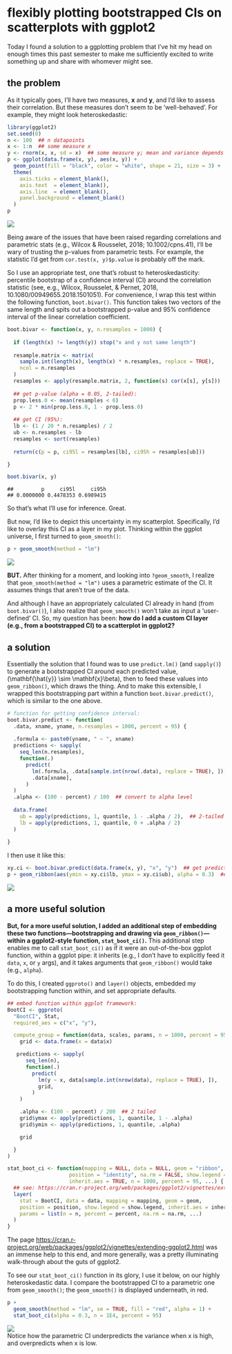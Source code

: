 flexibly plotting bootstrapped CIs on scatterplots with ggplot2
================

Today I found a solution to a ggplotting problem that I’ve hit my head
on enough times this past semester to make me sufficiently excited to
write something up and share with whomever might see.

## the problem

As it typically goes, I’ll have two measures, **x** and **y**, and I’d
like to assess their correlation. But these measures don’t seem to be
‘well-behaved’. For example, they might look heteroskedastic:

``` r
library(ggplot2)
set.seed(0)
n <- 100  ## n datapoints
x <- 1:n  ## some measure x
y <- rnorm(x, x, sd = x)  ## some measure y; mean and variance depends on x
p <- ggplot(data.frame(x, y), aes(x, y)) +
  geom_point(fill = "black", color = "white", shape = 21, size = 3) +
  theme(
    axis.ticks = element_blank(),
    axis.text  = element_blank(),
    axis.line  = element_blank(),
    panel.background = element_blank()
  )
p
```

<img src="bootstrapped-confints-for-2d-scatterplot_files/figure-gfm/x-and-y-1.png" style="display: block; margin: auto;" />

Being aware of the issues that have been raised regarding correlations
and parametric stats (e.g., Wilcox & Rousselet, 2018; 10.1002/cpns.41),
I’ll be wary of trusting the p-values from parametric tests. For
example, the statistic I’d get from `cor.test(x, y)$p.value` is probably
off the mark.

So I use an appropriate test, one that’s robust to heteroskedasticity:
percentile bootstrap of a confidence interval (CI) around the
correlation statistic (see, e.g., Wilcox, Rousselet, & Pernet, 2018,
10.1080/00949655.2018.1501051). For convenience, I wrap this test within
the following function, `boot.bivar()`. This function takes two vectors
of the same length and spits out a bootstrapped p-value and 95%
confidence interval of the linear correlation coefficient.

``` r
boot.bivar <- function(x, y, n.resamples = 1000) {
  
  if (length(x) != length(y)) stop("x and y not same length")
  
  resample.matrix <- matrix(
    sample.int(length(x), length(x) * n.resamples, replace = TRUE),
    ncol = n.resamples
  )
  resamples <- apply(resample.matrix, 2, function(s) cor(x[s], y[s]))
  
  ## get p-value (alpha = 0.05, 2-tailed):
  prop.less.0 <- mean(resamples < 0)
  p <- 2 * min(prop.less.0, 1 - prop.less.0)
  
  ## get CI (95%):
  lb <- (1 / 20 * n.resamples) / 2
  ub <- n.resamples - lb
  resamples <- sort(resamples)
  
  return(c(p = p, ci95l = resamples[lb], ci95h = resamples[ub]))

}

boot.bivar(x, y)
```

    ##         p     ci95l     ci95h 
    ## 0.0000000 0.4478353 0.6989415

So that’s what I’ll use for inference. Great.

But now, I’d like to depict this uncertainty in my scatterplot.
Specifically, I’d like to overlay this CI as a layer in my plot.
Thinking within the ggplot universe, I first turned to `geom_smooth()`:

``` r
p + geom_smooth(method = "lm")
```

<img src="bootstrapped-confints-for-2d-scatterplot_files/figure-gfm/unnamed-chunk-2-1.png" style="display: block; margin: auto;" />

**BUT.** After thinking for a moment, and looking into `?geom_smooth`, I
realize that `geom_smooth(method = "lm")` uses a parametric estimate of
the CI. It assumes things that aren’t true of the data.

And although I have an appropriately calculated CI already in hand (from
`boot.bivar()`), I also realize that `geom_smooth()` won’t take as input
a ‘user-defined’ CI. So, my question has been: **how do I add a custom
CI layer (e.g., from a bootstrapped CI) to a scatterplot in ggplot2?**

## a solution

Essentially the solution that I found was to use `predict.lm()` (and
`sapply()`) to generate a bootstrapped CI around each predicted value,
\(\mathbf{\hat{y}} \sim \mathbf{x}\beta\), then to feed these values
into `geom_ribbon()`, which draws the thing. And to make this
extensible, I wrapped this bootstrapping part within a function
`boot.bivar.predict()`, which is similar to the one above.

``` r
# function for getting confidence interval:
boot.bivar.predict <- function(
  .data, xname, yname, n.resamples = 1000, percent = 95) {
  
  .formula <- paste0(yname, " ~ ", xname)
  predictions <- sapply(
    seq_len(n.resamples),
    function(.)
      predict(
        lm(.formula, .data[sample.int(nrow(.data), replace = TRUE), ]),
        .data[xname],
      )
  )
  .alpha <- (100 - percent) / 100  ## convert to alpha level
  
  data.frame(
    ub = apply(predictions, 1, quantile, 1 - .alpha / 2),  ## 2-tailed
    lb = apply(predictions, 1, quantile, 0 + .alpha / 2)
  )
  
}
```

I then use it like this:

``` r
xy.ci <- boot.bivar.predict(data.frame(x, y), "x", "y")  ## get prediction interval
p + geom_ribbon(aes(ymin = xy.ci$lb, ymax = xy.ci$ub), alpha = 0.3)  ## add to plot
```

<img src="bootstrapped-confints-for-2d-scatterplot_files/figure-gfm/unnamed-chunk-4-1.png" style="display: block; margin: auto;" />

## a more useful solution

**But, for a more useful solution, I added an additional step of
embedding these two functions—bootstrapping and drawing via
`geom_ribbon()`—within a ggplot2-style function, `stat_boot_ci()`.**
This additional step enables me to call `stat_boot_ci()` as if it were
an out-of-the-box ggplot function, within a ggplot pipe: it inherits
(e.g., I don’t have to explicitly feed it `data`, `x`, or `y` args), and
it takes arguments that `geom_ribbon()` would take (e.g., `alpha`).

To do this, I created `ggproto()` and `layer()` objects, embedded my
bootstrapping function within, and set appropriate defaults.

``` r
## embed function within ggplot framework:
BootCI <- ggproto(
  "BootCI", Stat,
  required_aes = c("x", "y"),

  compute_group = function(data, scales, params, n = 1000, percent = 95) {
    grid <- data.frame(x = data$x)

   predictions <- sapply(
      seq_len(n),
      function(.)
        predict(
          lm(y ~ x, data[sample.int(nrow(data), replace = TRUE), ]),
          grid,
        )
    )

    .alpha <- (100 - percent) / 200  ## 2 tailed
    grid$ymax <- apply(predictions, 1, quantile, 1 - .alpha)
    grid$ymin <- apply(predictions, 1, quantile, .alpha)

    grid

  }
)

stat_boot_ci <- function(mapping = NULL, data = NULL, geom = "ribbon",
                    position = "identity", na.rm = FALSE, show.legend = NA,
                    inherit.aes = TRUE, n = 1000, percent = 95, ...) {
  ## see: https://cran.r-project.org/web/packages/ggplot2/vignettes/extending-ggplot2.html
  layer(
    stat = BootCI, data = data, mapping = mapping, geom = geom,
    position = position, show.legend = show.legend, inherit.aes = inherit.aes,
    params = list(n = n, percent = percent, na.rm = na.rm, ...)
  )
}
```

The page
<https://cran.r-project.org/web/packages/ggplot2/vignettes/extending-ggplot2.html>
was an immense help to this end, and more generally, was a pretty
illuminating walk-through about the guts of ggplot2.

To see our `stat_boot_ci()` function in its glory, I use it below, on
our highly heteroskedastic data. I compare the bootstrapped CI to a
parametric one from `geom_smooth()`; the `geom_smooth()` is displayed
underneath, in red.

``` r
p +
  geom_smooth(method = "lm", se = TRUE, fill = "red", alpha = 1) +
  stat_boot_ci(alpha = 0.3, n = 1E4, percent = 95)
```

<img src="bootstrapped-confints-for-2d-scatterplot_files/figure-gfm/unnamed-chunk-6-1.png" style="display: block; margin: auto;" />
Notice how the parametric CI underpredicts the variance when x is high,
and overpredicts when x is low.

<!-- ## a simulation: correlation coefficient p-values derived from normality assumption are biased under heteroskedasticity -->

<!-- Here, I convince myself that heteroskedasticity can be a problem for parametric stats of correlations. -->

<!-- First I created three uncorrelated variables: `x`, `het`, and `hom`. -->

<!-- As you might guess `het` is heteroskedastic with x; `hom` is not. -->

<!-- I did this many times, and recorded the p-values of `x ~ het` and `x ~ hom` derived from both the t-distribution (`cor.test()`) and our bootstrapped distribution (`boot.bivar()`). -->

<!-- ```{r simulation} -->

<!-- set.seed(1084) -->

<!-- n.sims <- 1000 -->

<!-- p <- data.frame( -->

<!--   het.param = vector("numeric", length = n.sims), -->

<!--   hom.param = vector("numeric", length = n.sims), -->

<!--   het.boot  = vector("numeric", length = n.sims), -->

<!--   hom.boot  = vector("numeric", length = n.sims) -->

<!-- ) -->

<!-- for (ii in seq_len(n.sims)) { -->

<!--   het <- rnorm(n, sd = x) ## generate variable that is heteroskedastic and uncorrelated with x -->

<!--   hom <- rnorm(n, sd = mean(x))  ## generate variable z which is homoskedastic and uncorrelated with x -->

<!--   p[ii, c("het.param", "hom.param")] <- c(cor.test(x, het)$p.value, cor.test(x, hom)$p.value) -->

<!--   p[ii, c("het.boot", "hom.boot")] <- c(boot.bivar(x, het)["p"], boot.bivar(x, hom)["p"]) -->

<!-- } -->

<!-- ``` -->

<!-- A look at one draw from the simulation: -->

<!-- ```{r simulation-one-draw, fig.width = 6} -->

<!-- par(mfrow = c(1, 2), mar = c(2, 2, 2, 2)) -->

<!-- plot(x, het, main = "x ~ het") -->

<!-- plot(x, hom, main = "x ~ hom") -->

<!-- cor(x, het) -->

<!-- cor(x, hom) -->

<!-- ``` -->

<!-- Because there is no true correlation between `x` and either `het` or `hom`, the false positive rate should be ~ 5%, if alpha is 0.05. -->

<!-- We see that heteroskedasticity inflates the parametric p-value, but not the bootstrapped: -->

<!-- ```{r simulation-results, fig.width = 6, fig.height = 4} -->

<!-- colMeans(apply(p, 2, function(x) x < 0.05)) * 100  ## false positive rate for each statistic -->

<!-- par(mfrow = c(2, 2), mar = c(2, 2, 2, 2)) -->

<!-- hist(p$het.param, main = "heteroskedastic, parametric") -->

<!-- hist(p$hom.param, main = "homoskedastic, parametric") -->

<!-- hist(p$het.boot, main = "heteroskedastic, bootstrapped") -->

<!-- hist(p$hom.boot, main = "homoskedastic, bootstrapped") -->

<!-- plot(density(p$het.param, from = 0, to = 1), lwd = 2, "p-value distribution") -->

<!-- lines(density(p$hom.param, from = 0, to = 1), lwd = 2, lty = 2) -->

<!-- lines(density(p$het.boot, from = 0, to = 1), lwd = 2, col = "firebrick") -->

<!-- lines(density(p$hom.boot, from = 0, to = 1), lwd = 2, lty = 2, col = "firebrick") -->

<!-- abline(h = 0, v = 0.05, col = "grey50") -->

<!-- alph <- 0.05 -->

<!-- binom.test(sum(p$het.param < alph), n = n.sims, alternative = "greater", p = alph) -->

<!-- binom.test(sum(p$hom.param < alph), n = n.sims, alternative = "greater", p = alph) -->

<!-- binom.test(sum(p$het.boot < alph), n = n.sims, alternative = "greater", p = alph) -->

<!-- binom.test(sum(p$hom.boot < alph), n = n.sims, alternative = "greater", p = alph) -->

<!-- ``` -->

<!-- Another thing becomes apparent, as well, which is that the bootstrapped p-value might generally be a little optimistic. -->

<!-- Even for the `x ~ hom` correlation, the false-positive rates are **slightly** higher in bootstrap versus parametric. -->

<!-- I'm not sure whether this is a general property of bootstrap, or due to the specifics of my simulation here. -->

<!-- But I'll keep it in mind. -->

<!-- The important thing, though, is that it's clear that bootstrapping a CI is an effective way of side-stepping heteroskedasticity issues. -->
